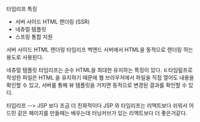 타임리프 특징
- 서버 사이드 HTML 랜더링 (SSR)
- 네츄럴 템플릿
- 스프링 통합 지원

서버 사이드 HTML 렌더링
타임리프 백엔드 서버에서 HTML을 동적으로 렌더링 하는 용도로 사용된다. 

네츄럴 템플릿
타임리프는 순수 HTML을 최대한 유지하는 특징이 있다. 
ㅌ타임맆프로 작성한 파일은 HTML 을 유지하기 때문에 웹 브라우저에서 파일을 직접 열어도 내용을 확인할 수 있고, 서버를 통해 뷰 템플릿을 거치면 동적으로 변경된 결과를 확인할 수 있다. 

타임리프 --> JSP 보다 조금 더 친화적이다 
JSP 와 타임리프는 리액트보다 쉬워서 어드민 같은 페이지를 만들때는 배우는데 러닝커브가 있는 리액트보다 더 좋은거같다.
